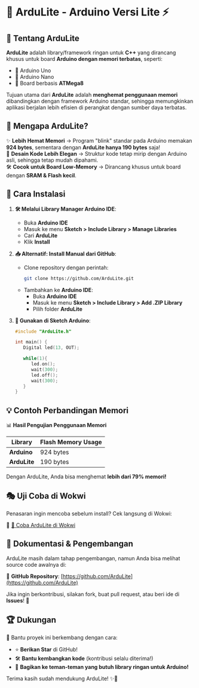 # 🎨 ArduLite - Arduino Versi Lite ⚡️

## 📌 Tentang ArduLite

**ArduLite** adalah library/framework ringan untuk **C++** yang dirancang khusus untuk board **Arduino dengan memori terbatas**, seperti:

- 🎯 Arduino Uno
- 🎯 Arduino Nano
- 🎯 Board berbasis **ATMega8**

Tujuan utama dari **ArduLite** adalah **menghemat penggunaan memori** dibandingkan dengan framework Arduino standar, sehingga memungkinkan aplikasi berjalan lebih efisien di perangkat dengan sumber daya terbatas.

## 🚀 Mengapa ArduLite?

✨ **Lebih Hemat Memori** → Program "blink" standar pada Arduino memakan **924 bytes**, sementara dengan **ArduLite hanya 190 bytes** saja!  
🎨 **Desain Kode Lebih Elegan** → Struktur kode tetap mirip dengan Arduino asli, sehingga tetap mudah dipahami.  
🛠 **Cocok untuk Board Low-Memory** → Dirancang khusus untuk board dengan **SRAM & Flash kecil**.

## 🔧 Cara Instalasi

1. **🛠 Melalui Library Manager Arduino IDE**:
   - Buka **Arduino IDE**
   - Masuk ke menu **Sketch > Include Library > Manage Libraries**
   - Cari **ArduLite**
   - Klik **Install**

2. **📥 Alternatif: Install Manual dari GitHub**:
   - Clone repository dengan perintah:
     ```bash
     git clone https://github.com/ArduLite.git
     ```
   - Tambahkan ke **Arduino IDE**:
     - Buka **Arduino IDE**
     - Masuk ke menu **Sketch > Include Library > Add .ZIP Library**
     - Pilih folder **ArduLite**

3. **📝 Gunakan di Sketch Arduino**:
   ```cpp
   #include "ArduLite.h"

   int main() {
      Digital led(13, OUT);

      while(1){
         led.on();
         wait(300);
         led.off();
         wait(300);
      }
   }
   ```

## 💡 Contoh Perbandingan Memori

📊 **Hasil Pengujian Penggunaan Memori**

| Library | Flash Memory Usage |
|---------|--------------------|
| **Arduino**  | 924 bytes |
| **ArduLite** | 190 bytes |

Dengan ArduLite, Anda bisa menghemat **lebih dari 79% memori!**

## 🎭 Uji Coba di Wokwi

Penasaran ingin mencoba sebelum install? Cek langsung di Wokwi:

🎨 [🔗 Coba ArduLite di Wokwi](https://wokwi.com/projects/411835205072828417)

## 📖 Dokumentasi & Pengembangan

ArduLite masih dalam tahap pengembangan, namun Anda bisa melihat source code awalnya di:

🔗 **GitHub Repository**: [https://github.com/ArduLite](https://github.com/ArduLite)

Jika ingin berkontribusi, silakan fork, buat pull request, atau beri ide di **Issues**! 🚀

## 🏆 Dukungan

💖 Bantu proyek ini berkembang dengan cara:

- ⭐ **Berikan Star** di GitHub!
- 🛠️ **Bantu kembangkan kode** (kontribusi selalu diterima!)
- 📢 **Bagikan ke teman-teman yang butuh library ringan untuk Arduino!**

Terima kasih sudah mendukung ArduLite! ✨🎨

